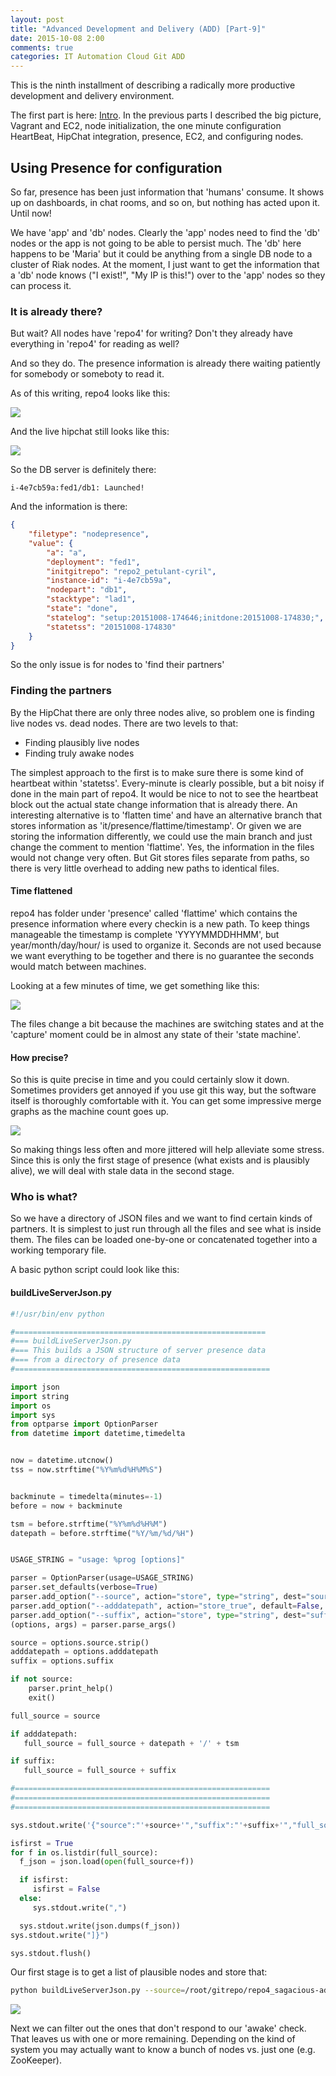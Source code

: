 ```yaml
---
layout: post
title: "Advanced Development and Delivery (ADD) [Part-9]"
date: 2015-10-08 2:00
comments: true
categories: IT Automation Cloud Git ADD
---
```


This is the ninth installment of describing a radically more productive development and delivery environment.

The first part is here: [Intro](/blog/add-1/).  In the previous parts I described the big picture, Vagrant and EC2,
node initialization, the one minute configuration HeartBeat, HipChat integration, presence, EC2, and configuring nodes.

## Using Presence for configuration

So far, presence has been just information that 'humans' consume.  It shows up on dashboards, in chat rooms, and so on,
but nothing has acted upon it.  Until now!

We have 'app' and 'db' nodes.  Clearly the 'app' nodes need to find the 'db' nodes or the app is not going to be
able to persist much.  The 'db' here happens to be 'Maria' but it could be anything from a single DB node to a
cluster of Riak nodes.  At the moment, I just want to get the information that a 'db' node knows ("I exist!", "My IP is this!")
over to the 'app' nodes so they can process it.

### It is already there?

But wait?  All nodes have 'repo4' for writing?  Don't they already have everything in 'repo4' for reading as well?

And so they do.  The presence information is already there waiting patiently for somebody or someboty to read it.

<!-- more -->

As of this writing, repo4 looks like this:

<img src="/images/add-9/add9_all.png" />

And the live hipchat still looks like this:

<img src="/images/add-8/add8_demo1.png" />

So the DB server is definitely there:

```
i-4e7cb59a:fed1/db1: Launched!
```

And the information is there:
```json
{
    "filetype": "nodepresence",
    "value": {
        "a": "a",
        "deployment": "fed1",
        "initgitrepo": "repo2_petulant-cyril",
        "instance-id": "i-4e7cb59a",
        "nodepart": "db1",
        "stacktype": "lad1",
        "state": "done",
        "statelog": "setup:20151008-174646;initdone:20151008-174830;",
        "statetss": "20151008-174830"
    }
}
```

So the only issue is for nodes to 'find their partners'

### Finding the partners

By the HipChat there are only three nodes alive, so problem one is finding live nodes vs. dead nodes.  There are
two levels to that:

   * Finding plausibly live nodes
   * Finding truly awake nodes

The simplest approach to the first is to make sure there is some kind of heartbeat within 'statetss'.  Every-minute
is clearly possible, but a bit noisy if done in the main part of repo4.  It would be nice to not to see the heartbeat
block out the actual state change information that is already there. An interesting alternative is to 'flatten time'
and have an alternative branch that stores information as 'it/presence/flattime/timestamp'.  Or given we are storing
the information differently, we could use the main branch and just change the comment to mention 'flattime'.
Yes, the information in the files would not change very often.  But Git stores files separate from paths,
so there is very little overhead to adding new paths to identical files.

#### Time flattened

repo4 has folder under 'presence' called 'flattime' which contains the presence information where every checkin is a new path.
To keep things manageable the timestamp is complete 'YYYYMMDDHHMM', but year/month/day/hour/ is used to organize it.
Seconds are not used because we want everything to be together and there is no guarantee the seconds would match
between machines.

Looking at a few minutes of time, we get something like this:

<img src="/images/add-9/add9_flattime1.png" />

The files change a bit because the machines are switching states and at the 'capture' moment could be in almost any state
of their 'state machine'.

#### How precise?

So this is quite precise in time and you could certainly slow it down.  Sometimes providers get annoyed if you use
git this way, but the software itself is thoroughly comfortable with it.  You can get some impressive merge graphs
as the machine count goes up.

<img src="/images/add-9/add9_merge1.png" />


So making things less often and more jittered will help alleviate some stress.  Since
this is only the first stage of presence (what exists and is plausibly alive), we will deal with stale data in the
second stage.


### Who is what?

So we have a directory of JSON files and we want to find certain kinds of partners.  It is simplest to just
run through all the files and see what is inside them.  The files can be loaded one-by-one or concatenated together
into a working temporary file.

A basic python script could look like this:

#### buildLiveServerJson.py
```python
#!/usr/bin/env python

#========================================================
#=== buildLiveServerJson.py
#=== This builds a JSON structure of server presence data
#=== from a directory of presence data
#=========================================================

import json
import string
import os
import sys
from optparse import OptionParser
from datetime import datetime,timedelta


now = datetime.utcnow()
tss = now.strftime("%Y%m%d%H%M%S")


backminute = timedelta(minutes=-1)
before = now + backminute

tsm = before.strftime("%Y%m%d%H%M")
datepath = before.strftime("%Y/%m/%d/%H")


USAGE_STRING = "usage: %prog [options]"

parser = OptionParser(usage=USAGE_STRING)
parser.set_defaults(verbose=True)
parser.add_option("--source", action="store", type="string", dest="source", help="The source directories of the presence files.  Use a comma to separate multiple source directories.")
parser.add_option("--adddatepath", action="store_true", default=False, dest="adddatepath", help="Whether to add the current datetime path to the source")
parser.add_option("--suffix", action="store", type="string", dest="suffix", help="A suffix to add at the end of the source")
(options, args) = parser.parse_args()

source = options.source.strip()
adddatepath = options.adddatepath
suffix = options.suffix

if not source:
    parser.print_help()
    exit()

full_source = source

if adddatepath:
   full_source = full_source + datepath + '/' + tsm

if suffix:
   full_source = full_source + suffix

#=========================================================
#=========================================================
#=========================================================

sys.stdout.write('{"source":"'+source+'","suffix":"'+suffix+'","full_source":"'+full_source+'","tss":"'+tss+'","tsm":"'+tsm+'","datepath":"'+datepath+'","nodes":[')

isfirst = True
for f in os.listdir(full_source):
  f_json = json.load(open(full_source+f))

  if isfirst:
     isfirst = False
  else:
     sys.stdout.write(",")

  sys.stdout.write(json.dumps(f_json))
sys.stdout.write("]}")

sys.stdout.flush()


```

Our first stage is to get a list of plausible nodes and store that:

```bash
python buildLiveServerJson.py --source=/root/gitrepo/repo4_sagacious-adventure/it/presence/flattime/ --adddatepath --suffix /all/ | python -mjson.tool > /root/nodeinfo/liveserver.json
```

<img src="/images/add-9/add9_json1.png" />



Next we can filter out the ones that don't respond to our 'awake' check.  That leaves
us with one or more remaining.  Depending on the kind of system you may actually want to know a bunch of nodes vs.
just one (e.g. ZooKeeper).







